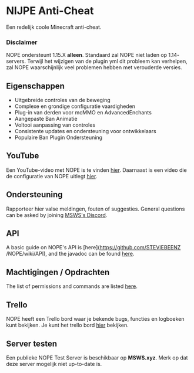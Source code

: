 # NIJPE Anti-Cheat
Een redelijk coole Minecraft anti-cheat.

### Disclaimer
NOPE ondersteunt 1.15.X **alleen**. Standaard zal NOPE niet laden op 1.14- servers. Terwijl het wijzigen van de plugin yml dit probleem kan verhelpen, zal NOPE waarschijnlijk veel problemen hebben met verouderde versies.

## Eigenschappen
* Uitgebreide controles van de beweging
* Complexe en grondige configuratie vaardigheden
* Plug-in van derden voor mcMMO en AdvancedEnchants
* Aangepaste Ban Animatie
* Voltooi aanpassing van controles
* Consistente updates en ondersteuning voor ontwikkelaars
* Populaire Ban Plugin Ondersteuning

## YouTube
Een YouTube-video met NOPE is te vinden [hier](https://www.youtube.com/watch?v=QNumBz-Phwg). Daarnaast is een video die de configuratie van NOPE uitlegt [hier](https://www.youtube.com/watch?v=XVuXKsJEAkQ).

## Ondersteuning
Rapporteer hier valse meldingen, fouten of suggesties. General questions can be asked by joining [MSWS's Discord](https://nope.msws.xyz/discord).

## API
A basic guide on NOPE's API is \[here\](https://github.com/STEVIEBEENZ /NOPE/wiki/API), and the javadoc can be found [here](http://docs.msws.xyz).

## Machtigingen / Opdrachten
The list of permissions and commands are listed [here](https://github.com/STEVIEBEENZ/NOPE/wiki/Permissions).

## Trello
NOPE heeft een Trello bord waar je bekende bugs, functies en logboeken kunt bekijken. Je kunt het trello bord [hier](https://nope.msws.xyz/trello) bekijken.

## Server testen
Een publieke NOPE Test Server is beschikbaar op **MSWS.xyz**. Merk op dat deze server mogelijk niet up-to-date is.
